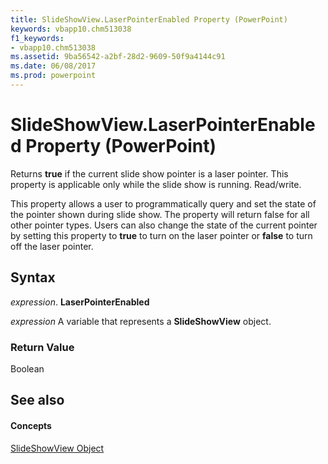 ```yaml
---
title: SlideShowView.LaserPointerEnabled Property (PowerPoint)
keywords: vbapp10.chm513038
f1_keywords:
- vbapp10.chm513038
ms.assetid: 9ba56542-a2bf-28d2-9609-50f9a4144c91
ms.date: 06/08/2017
ms.prod: powerpoint
---
```



# SlideShowView.LaserPointerEnabled Property (PowerPoint)

Returns  **true** if the current slide show pointer is a laser pointer. This property is applicable only while the slide show is running. Read/write.

This property allows a user to programmatically query and set the state of the pointer shown during slide show. The property will return false for all other pointer types. Users can also change the state of the current pointer by setting this property to  **true** to turn on the laser pointer or **false** to turn off the laser pointer.

## Syntax

 _expression_. **LaserPointerEnabled**

 _expression_ A variable that represents a **SlideShowView** object.


### Return Value

Boolean


## See also


#### Concepts


[SlideShowView Object](PowerPoint.SlideShowView.md)

